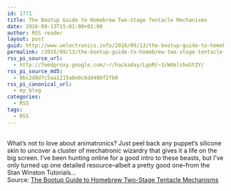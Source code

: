 ```yaml
---
id: 1771
title: The Bootup Guide to Homebrew Two-Stage Tentacle Mechanisms
date: 2016-09-13T15:01:00+01:00
author: RSS reader
layout: post
guid: http://www.uelectronics.info/2016/09/13/the-bootup-guide-to-homebrew-two-stage-tentacle-mechanisms/
permalink: /2016/09/13/the-bootup-guide-to-homebrew-two-stage-tentacle-mechanisms/
rss_pi_source_url:
  - http://feedproxy.google.com/~r/hackaday/LgoM/~3/WdelshwStZY/
rss_pi_source_md5:
  - 8bc2d8d7c5aa1215a0e0c6dd486f2fb0
rss_pi_canonical_url:
  - my_blog
categories:
  - RSS
tags:
  - RSS
---
```

&#013;  
What’s not to love about animatronics? Just peel back any puppet’s silicone skin to uncover a cluster of mechatronic wizardry that gives it a life on the big screen. I’ve been hunting online for a good intro to these beasts, but I’ve only turned up one detailed resource–albeit a pretty good one–from the Stan Winston Tutorials…&#013;  
Source: <a href="http://feedproxy.google.com/~r/hackaday/LgoM/~3/WdelshwStZY/" target="_blank">The Bootup Guide to Homebrew Two-Stage Tentacle Mechanisms</a>
